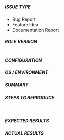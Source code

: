 <!---
if you do not know how to fill, you may leave some of questions below empty. We
will ask further questions.
-->

##### ISSUE TYPE
<!--- Pick one below and delete the rest: -->
 - Bug Report
 - Feature Idea
 - Documentation Report

##### ROLE VERSION
<!--- Mention the role version -->
```

```

##### CONFIGURATION
<!---
Mention any settings you have changed/added/removed in ansible.cfg
(or using the ANSIBLE_* environment variables).
-->

##### OS / ENVIRONMENT
<!---
Mention the OS, its version to which the role is applied, the OS and the
version you are running Ansible from, or say `N/A` for anything that is not
platform-specific.
-->

##### SUMMARY
<!--- Explain the problem briefly -->

##### STEPS TO REPRODUCE
<!---
For bugs, show exactly how to reproduce the problem, optionally using a minimal
test-case.  For new features, show how the feature would be used.
-->

<!--- Paste example playbooks or commands between quotes below -->
<!--- You can also paste gist.github.com links for larger files -->
```yaml

```

<!--- Paste any logs you have -->


```
```

##### EXPECTED RESULTS
<!--- What did you expect to happen when running the steps above? -->

##### ACTUAL RESULTS
<!--- What actually happened? -->

